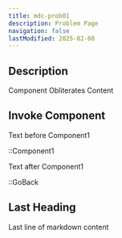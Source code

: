 ```yaml
---
title: mdc-prob01
description: Problem Page
navigation: false
lastModified: 2025-02-08
---
```



## Description

Component Obliterates Content

## Invoke Component

Text before Component1

::Component1

Text after Component1

::GoBack

## Last Heading

Last line of markdown content
